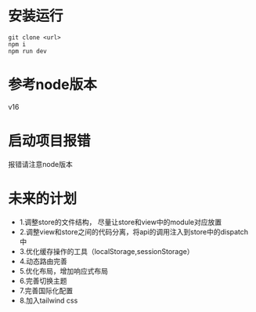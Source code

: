 # 安装运行
  ```
  git clone <url>
  npm i 
  npm run dev
  ```
# 参考node版本
  v16
# 启动项目报错
  报错请注意node版本
# 未来的计划
  - 1.调整store的文件结构， 尽量让store和view中的module对应放置
  - 2.调整view和store之间的代码分离，将api的调用注入到store中的dispatch中
  - 3.优化缓存操作的工具（localStorage,sessionStorage）
  - 4.动态路由完善
  - 5.优化布局，增加响应式布局
  - 6.完善切换主题
  - 7.完善国际化配置
  - 8.加入tailwind css
